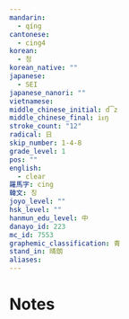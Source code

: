 ```yaml
---
mandarin:
  - qíng
cantonese:
  - cing4
korean:
  - 청
korean_native: ""
japanese:
  - SEI
japanese_nanori: ""
vietnamese:
middle_chinese_initial: d͡z
middle_chinese_final: iᴇŋ
stroke_count: "12"
radical: 日
skip_number: 1-4-8
grade_level: 1
pos: ""
english:
  - clear
羅馬字: cing
韓文: 칭
joyo_level: ""
hsk_level: ""
hanmun_edu_level: 中
danayo_id: 223
mc_id: 7553
graphemic_classification: 青
stand_in: 晴朗
aliases:
---
```


# Notes
